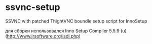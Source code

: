 # ssvnc-setup
SSVNC with patched ThightVNC boundle setup script for InnoSetup

для сборки использовался Inno Setup Compiler 5.5.9 (u)  (http://www.jrsoftware.org/isdl.php)

